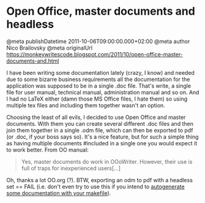 # Open Office, master documents and headless

@meta publishDatetime 2011-10-06T09:00:00.000+02:00
@meta author Nico Brailovsky
@meta originalUrl https://monkeywritescode.blogspot.com/2011/10/open-office-master-documents-and.html

I have been writing some documentation lately (crazy, I know) and needed due to some bizarre business requirements all the documentation for the application was supposed to be in a single .doc file. That's write, a single file for user manual, technical manual, administration manual and so on. And I had no LaTeX either (damn those MS Office files, I hate them) so using multiple tex files and including them together wasn't an option.

Choosing the least of all evils, I decided to use Open Office and master documents. With them you can create several different .doc files and then join them together in a single .odm file, which can then be exported to pdf (or .doc, if your boss says so). It's a nice feature, but for such a simple thing as having multiple documents #included in a single one you would expect it to work better. From OO manual:

> Yes, master documents do work in OOoWriter. However, their use is full of traps for inexperienced users[...]

Oh, thanks a lot OO.org (?). BTW, exporting an odm to pdf with a headless set == FAIL (i.e. don't even try to use this if you intend to [autogenerate some documentation with your makefile](/md_blog/2011/0913_Automagicdocumentconversionforyourmakefiles.md)).

